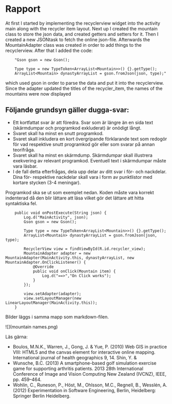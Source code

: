 
# Rapport

At first I started by implementing the recyclerview widget into the activity main along with the recycler item layout. Next up I created the mountain class to store the json data,
and created getters and setters for it. Then I created a new JSONtask to fetch the online json-file. Afterwards the MountainAdapter class was created in order to add things to the
recyclerview. After that I added the code:

        "Gson gson = new Gson();

        Type type = new TypeToken<ArrayList<Mountain>>() {}.getType();
        ArrayList<Mountain> dynastyArrayList = gson.fromJson(json, type);"

which used gson in order to parse the data and put it into the recyclerview. Since the adapter updated the titles of the recycler_item, the names of the mountains were now displayed

## Följande grundsyn gäller dugga-svar:

- Ett kortfattat svar är att föredra. Svar som är längre än en sida text (skärmdumpar och programkod exkluderat) är onödigt långt.
- Svaret skall ha minst en snutt programkod.
- Svaret skall inkludera en kort övergripande förklarande text som redogör för vad respektive snutt programkod gör eller som svarar på annan teorifråga.
- Svaret skall ha minst en skärmdump. Skärmdumpar skall illustrera exekvering av relevant programkod. Eventuell text i skärmdumpar måste vara läsbar.
- I de fall detta efterfrågas, dela upp delar av ditt svar i för- och nackdelar. Dina för- respektive nackdelar skall vara i form av punktlistor med kortare stycken (3-4 meningar).

Programkod ska se ut som exemplet nedan. Koden måste vara korrekt indenterad då den blir lättare att läsa vilket gör det lättare att hitta syntaktiska fel.

```
    public void onPostExecute(String json) {
        Log.d("MainActivity", json);
        Gson gson = new Gson();

        Type type = new TypeToken<ArrayList<Mountain>>() {}.getType();
        ArrayList<Mountain> dynastyArrayList = gson.fromJson(json, type);

        RecyclerView view = findViewById(R.id.recycler_view);
        MountainAdapter adapter = new MountainAdapter(MainActivity.this, dynastyArrayList, new MountainAdapter.OnClickListener() {
            @Override
            public void onClick(Mountain item) {
                Log.d("==>","On Click works");
            }
        });

        view.setAdapter(adapter);
        view.setLayoutManager(new LinearLayoutManager(MainActivity.this));
    }
```

Bilder läggs i samma mapp som markdown-filen.

![](mountain names.png)

Läs gärna:

- Boulos, M.N.K., Warren, J., Gong, J. & Yue, P. (2010) Web GIS in practice VIII: HTML5 and the canvas element for interactive online mapping. International journal of health geographics 9, 14. Shin, Y. &
- Wunsche, B.C. (2013) A smartphone-based golf simulation exercise game for supporting arthritis patients. 2013 28th International Conference of Image and Vision Computing New Zealand (IVCNZ), IEEE, pp. 459–464.
- Wohlin, C., Runeson, P., Höst, M., Ohlsson, M.C., Regnell, B., Wesslén, A. (2012) Experimentation in Software Engineering, Berlin, Heidelberg: Springer Berlin Heidelberg.
